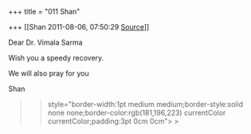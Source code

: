 +++
title = "011 Shan"

+++
[[Shan	2011-08-06, 07:50:29 [Source](https://groups.google.com/g/samskrita/c/zqESK9TGI0k)]]



Dear Dr. Vimala Sarma



Wish you a speedy recovery.



We will also pray for you



Shan  
  

> 
> > 
> >  style="border-width:1pt medium medium;border-style:solid none none;border-color:rgb(181,196,223) currentColor currentColor;padding:3pt 0cm 0cm"> >
> 
> > 
> > 
> > 
> > 

